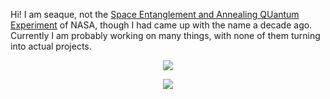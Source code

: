 Hi! I am seaque, not the [Space Entanglement and Annealing QUantum Experiment](https://www.jpl.nasa.gov/news/space-station-to-host-self-healing-quantum-communications-tech-demo) of NASA, though I had came up with the name a decade ago. Currently I am probably working on many things, with none of them turning into actual projects.

<p align="center">
    <img src="https://skillicons.dev/icons?i=git,flutter,js,py,r,unity&perline=3"/>
</p>

<p align="center">    
  <a href="https://seaque.github.io"><img src="https://img.shields.io/badge/Jekyll-Blog-CC0000?style=for-the-badge&logo=jekyll"/></a>
</p>
